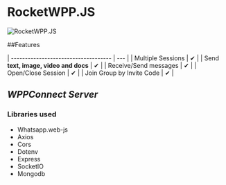 # RocketWPP.JS

![RocketWPP.JS](https://i.imgur.com/M7iSCgd.png)

##Features

| ------------------------------------ | --- |
| Multiple Sessions                    | ✔   |
| Send **text, image, video and docs** | ✔   |
| Receive/Send messages                | ✔   |
| Open/Close Session                   | ✔   |
| Join Group by Invite Code            | ✔   |

## _WPPConnect Server_

### Libraries used

- Whatsapp.web-js
- Axios
- Cors
- Dotenv
- Express
- SocketIO
- Mongodb
